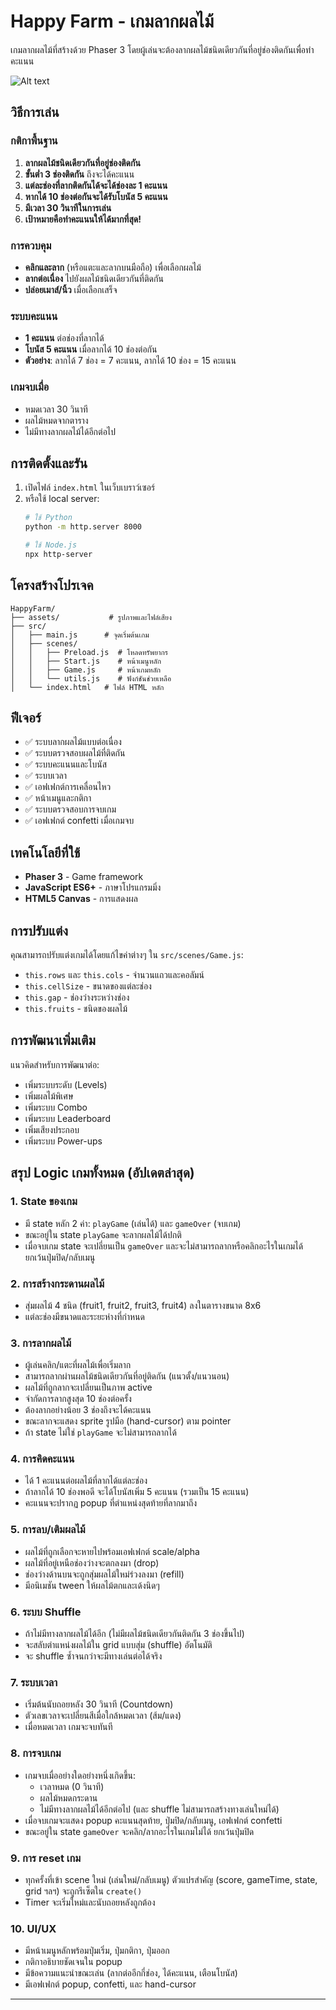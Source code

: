 # Happy Farm - เกมลากผลไม้

เกมลากผลไม้ที่สร้างด้วย Phaser 3 โดยผู้เล่นจะต้องลากผลไม้ชนิดเดียวกันที่อยู่ช่องติดกันเพื่อทำคะแนน

![Alt text](https://img5.pic.in.th/file/secure-sv1/Screenshot-2025-07-01-141058.png)

## วิธีการเล่น

### กติกาพื้นฐาน
1. **ลากผลไม้ชนิดเดียวกันที่อยู่ช่องติดกัน**
2. **ขั้นต่ำ 3 ช่องติดกัน** ถึงจะได้คะแนน
3. **แต่ละช่องที่ลากติดกันได้จะได้ช่องละ 1 คะแนน**
4. **หากได้ 10 ช่องต่อกันจะได้รับโบนัส 5 คะแนน**
5. **มีเวลา 30 วินาทีในการเล่น**
6. **เป้าหมายคือทำคะแนนให้ได้มากที่สุด!**

### การควบคุม
- **คลิกและลาก** (หรือแตะและลากบนมือถือ) เพื่อเลือกผลไม้
- **ลากต่อเนื่อง** ไปยังผลไม้ชนิดเดียวกันที่ติดกัน
- **ปล่อยเมาส์/นิ้ว** เมื่อเลือกเสร็จ

### ระบบคะแนน
- **1 คะแนน** ต่อช่องที่ลากได้
- **โบนัส 5 คะแนน** เมื่อลากได้ 10 ช่องต่อกัน
- **ตัวอย่าง**: ลากได้ 7 ช่อง = 7 คะแนน, ลากได้ 10 ช่อง = 15 คะแนน

### เกมจบเมื่อ
- หมดเวลา 30 วินาที
- ผลไม้หมดจากตาราง
- ไม่มีทางลากผลไม้ได้อีกต่อไป

## การติดตั้งและรัน

1. เปิดไฟล์ `index.html` ในเว็บเบราว์เซอร์
2. หรือใช้ local server:
   ```bash
   # ใช้ Python
   python -m http.server 8000
   
   # ใช้ Node.js
   npx http-server
   ```

## โครงสร้างโปรเจค

```
HappyFarm/
├── assets/           # รูปภาพและไฟล์เสียง
├── src/
│   ├── main.js      # จุดเริ่มต้นเกม
│   ├── scenes/
│   │   ├── Preload.js  # โหลดทรัพยากร
│   │   ├── Start.js    # หน้าเมนูหลัก
│   │   ├── Game.js     # หน้าเกมหลัก
│   │   └── utils.js    # ฟังก์ชันช่วยเหลือ
│   └── index.html   # ไฟล์ HTML หลัก
```

## ฟีเจอร์

- ✅ ระบบลากผลไม้แบบต่อเนื่อง
- ✅ ระบบตรวจสอบผลไม้ที่ติดกัน
- ✅ ระบบคะแนนและโบนัส
- ✅ ระบบเวลา
- ✅ เอฟเฟกต์การเคลื่อนไหว
- ✅ หน้าเมนูและกติกา
- ✅ ระบบตรวจสอบการจบเกม
- ✅ เอฟเฟกต์ confetti เมื่อเกมจบ

## เทคโนโลยีที่ใช้

- **Phaser 3** - Game framework
- **JavaScript ES6+** - ภาษาโปรแกรมมิ่ง
- **HTML5 Canvas** - การแสดงผล

## การปรับแต่ง

คุณสามารถปรับแต่งเกมได้โดยแก้ไขค่าต่างๆ ใน `src/scenes/Game.js`:

- `this.rows` และ `this.cols` - จำนวนแถวและคอลัมน์
- `this.cellSize` - ขนาดของแต่ละช่อง
- `this.gap` - ช่องว่างระหว่างช่อง
- `this.fruits` - ชนิดของผลไม้

## การพัฒนาเพิ่มเติม

แนวคิดสำหรับการพัฒนาต่อ:
- เพิ่มระบบระดับ (Levels)
- เพิ่มผลไม้พิเศษ
- เพิ่มระบบ Combo
- เพิ่มระบบ Leaderboard
- เพิ่มเสียงประกอบ
- เพิ่มระบบ Power-ups 

## สรุป Logic เกมทั้งหมด (อัปเดตล่าสุด)

### 1. State ของเกม
- มี state หลัก 2 ค่า: `playGame` (เล่นได้) และ `gameOver` (จบเกม)
- ขณะอยู่ใน state `playGame` จะลากผลไม้ได้ปกติ
- เมื่อจบเกม state จะเปลี่ยนเป็น `gameOver` และจะไม่สามารถลากหรือคลิกอะไรในเกมได้ ยกเว้นปุ่มปิด/กลับเมนู

### 2. การสร้างกระดานผลไม้
- สุ่มผลไม้ 4 ชนิด (fruit1, fruit2, fruit3, fruit4) ลงในตารางขนาด 8x6
- แต่ละช่องมีขนาดและระยะห่างที่กำหนด

### 3. การลากผลไม้
- ผู้เล่นคลิก/แตะที่ผลไม้เพื่อเริ่มลาก
- สามารถลากผ่านผลไม้ชนิดเดียวกันที่อยู่ติดกัน (แนวตั้ง/แนวนอน)
- ผลไม้ที่ถูกลากจะเปลี่ยนเป็นภาพ active
- จำกัดการลากสูงสุด 10 ช่องต่อครั้ง
- ต้องลากอย่างน้อย 3 ช่องถึงจะได้คะแนน
- ขณะลากจะแสดง sprite รูปมือ (hand-cursor) ตาม pointer
- ถ้า state ไม่ใช่ `playGame` จะไม่สามารถลากได้

### 4. การคิดคะแนน
- ได้ 1 คะแนนต่อผลไม้ที่ลากได้แต่ละช่อง
- ถ้าลากได้ 10 ช่องพอดี จะได้โบนัสเพิ่ม 5 คะแนน (รวมเป็น 15 คะแนน)
- คะแนนจะปรากฏ popup ที่ตำแหน่งสุดท้ายที่ลากมาถึง

### 5. การลบ/เติมผลไม้
- ผลไม้ที่ถูกเลือกจะหายไปพร้อมเอฟเฟกต์ scale/alpha
- ผลไม้ที่อยู่เหนือช่องว่างจะตกลงมา (drop)
- ช่องว่างด้านบนจะถูกสุ่มผลไม้ใหม่ร่วงลงมา (refill)
- มีอนิเมชัน tween ให้ผลไม้ตกและเด้งนิดๆ

### 6. ระบบ Shuffle
- ถ้าไม่มีทางลากผลไม้ได้อีก (ไม่มีผลไม้ชนิดเดียวกันติดกัน 3 ช่องขึ้นไป)
- จะสลับตำแหน่งผลไม้ใน grid แบบสุ่ม (shuffle) อัตโนมัติ
- จะ shuffle ซ้ำจนกว่าจะมีทางเล่นต่อได้จริง

### 7. ระบบเวลา
- เริ่มต้นนับถอยหลัง 30 วินาที (Countdown)
- ตัวเลขเวลาจะเปลี่ยนสีเมื่อใกล้หมดเวลา (ส้ม/แดง)
- เมื่อหมดเวลา เกมจะจบทันที

### 8. การจบเกม
- เกมจบเมื่ออย่างใดอย่างหนึ่งเกิดขึ้น:
  - เวลาหมด (0 วินาที)
  - ผลไม้หมดกระดาน
  - ไม่มีทางลากผลไม้ได้อีกต่อไป (และ shuffle ไม่สามารถสร้างทางเล่นใหม่ได้)
- เมื่อจบเกมจะแสดง popup คะแนนสุดท้าย, ปุ่มปิด/กลับเมนู, เอฟเฟกต์ confetti
- ขณะอยู่ใน state `gameOver` จะคลิก/ลากอะไรในเกมไม่ได้ ยกเว้นปุ่มปิด

### 9. การ reset เกม
- ทุกครั้งที่เข้า scene ใหม่ (เล่นใหม่/กลับเมนู) ตัวแปรสำคัญ (score, gameTime, state, grid ฯลฯ) จะถูกรีเซ็ตใน `create()`
- Timer จะเริ่มใหม่และนับถอยหลังถูกต้อง

### 10. UI/UX
- มีหน้าเมนูหลักพร้อมปุ่มเริ่ม, ปุ่มกติกา, ปุ่มออก
- กติกาอธิบายชัดเจนใน popup
- มีข้อความแนะนำขณะเล่น (ลากต่ออีกกี่ช่อง, ได้คะแนน, เตือนโบนัส)
- มีเอฟเฟกต์ popup, confetti, และ hand-cursor

--- 
